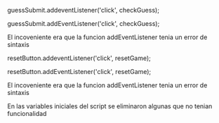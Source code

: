   <!-- #Linea 87 codigo fuente antes del testeo  -->
  guessSubmit.addeventListener('click', checkGuess);
  <!-- #Linea correcta -->
  guessSubmit.addEventListener('click', checkGuess);

  El incoveniente era que la funcion addEventListener tenia un error de sintaxis

  
  <!-- #Linea 95 del codigo fuente antes del testeo  -->
  resetButton.addeventListener('click', resetGame);

  <!-- #Linea correcta  -->
  resetButton.addEventListener('click', resetGame);

  El incoveniente era que la funcion addEventListener tenia un error de sintaxis


En las variables iniciales del script se eliminaron algunas que no tenian funcionalidad
